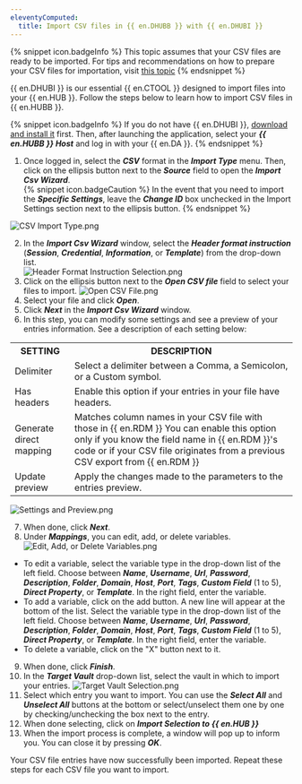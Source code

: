 ```yaml
---
eleventyComputed:
  title: Import CSV files in {{ en.DHUBB }} with {{ en.DHUBI }}
---
```

{% snippet icon.badgeInfo %}
This topic assumes that your CSV files are ready to be imported. For tips and recommendations on how to prepare your CSV files for importation, visit [this topic](/kb/hub-business/knowledge-base/csv-files-import-strategies-format-hub-importer/)
{% endsnippet %}  

{{ en.DHUBI }} is our essential {{ en.CTOOL }} designed to import files into your {{ en.HUB }}. Follow the steps below to learn how to import CSV files in {{ en.HUBB }}.  

{% snippet icon.badgeInfo %}
If you do not have {{ en.DHUBI }}, [download and install it](https://devolutions.net/password-hub-importer) first. Then, after launching the application, select your ***{{ en.HUBB }} Host*** and log in with your {{ en.DA }}.
{% endsnippet %}  

1. Once logged in, select the ***CSV*** format in the ***Import Type*** menu. Then, click on the ellipsis button next to the ***Source*** field to open the ***Import Csv Wizard***.  
{% snippet icon.badgeCaution %}
In the event that you need to import the ***Specific Settings***, leave the ***Change ID*** box unchecked in the Import Settings section next to the ellipsis button.
{% endsnippet %}  

![CSV Import Type.png](https://webdevolutions.azureedge.net/docs/en/kb/KB2112.png)

2. In the ***Import Csv Wizard*** window, select the ***Header format instruction*** (***Session***, ***Credential***, ***Information***, or ***Template***) from the drop-down list.  
![Header Format Instruction Selection.png](https://webdevolutions.azureedge.net/docs/en/kb/KB2114.png)
1. Click on the ellipsis button next to the ***Open CSV file*** field to select your files to import.
![Open CSV File.png](https://webdevolutions.azureedge.net/docs/en/kb/KB2115.png)
1. Select your file and click ***Open***.
1. Click ***Next*** in the ***Import Csv Wizard*** window.
1. In this step, you can modify some settings and see a preview of your entries information. See a description of each setting below:

<table>
	<tr>
		<th>
SETTING
		</th>
		<th>
DESCRIPTION
		</th>
	</tr>
	<tr>
		<td>
Delimiter
		</td>
		<td>
Select a delimiter between a Comma, a Semicolon, or a Custom symbol.
		</td>
	</tr>
	<tr>
		<td>
Has headers
		</td>
		<td>
Enable this option if your entries in your file have headers.
		</td>
	</tr>
	<tr>
		<td>
Generate direct mapping
		</td>
		<td>
Matches column names in your CSV file with those in {{ en.RDM }} You can enable this option only if you know the field name in {{ en.RDM }}'s code or if your CSV file originates from a previous CSV export from {{ en.RDM }}
		</td>
	</tr>
	<tr>
		<td>
Update preview
		</td>
		<td>
Apply the changes made to the parameters to the entries preview.
		</td>
	</tr>
</table>

![Settings and Preview.png](https://webdevolutions.azureedge.net/docs/en/kb/KB2121.png)  

7. When done, click ***Next***.
1. Under ***Mappings***, you can edit, add, or delete variables.  
![Edit, Add, or Delete Variables.png](https://webdevolutions.azureedge.net/docs/en/kb/KB2124.png)
* To edit a variable, select the variable type in the drop-down list of the left field. Choose between ***Name***, ***Username***, ***Url***, ***Password***, ***Description***, ***Folder***, ***Domain***, ***Host***, ***Port***, ***Tags***, ***Custom Field*** (1 to 5), ***Direct Property***, or ***Template***. In the right field, enter the variable.  
* To add a variable, click on the add button. A new line will appear at the bottom of the list. Select the variable type in the drop-down list of the left field. Choose between ***Name***, ***Username***, ***Url***, ***Password***, ***Description***, ***Folder***, ***Domain***, ***Host***, ***Port***, ***Tags***, ***Custom Field*** (1 to 5), ***Direct Property***, or ***Template***. In the right field, enter the variable.  
* To delete a variable, click on the "X" button next to it.  

9. When done, click ***Finish***.
1. In the ***Target Vault*** drop-down list, select the vault in which to import your entries.
![Target Vault Selection.png](https://webdevolutions.azureedge.net/docs/en/kb/KB2116.png)
1. Select which entry you want to import. You can use the ***Select All*** and ***Unselect All*** buttons at the bottom or select/unselect them one by one by checking/unchecking the box next to the entry.
1. When done selecting, click on ***Import Selection to {{ en.HUB }}***
1. When the import process is complete, a window will pop up to inform you. You can close it by pressing ***OK***.

Your CSV file entries have now successfully been imported. Repeat these steps for each CSV file you want to import.

